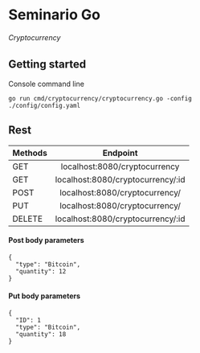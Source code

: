 # Seminario Go
###### Cryptocurrency

## Getting started

Console command line
```
go run cmd/cryptocurrency/cryptocurrency.go -config ./config/config.yaml
```

## Rest

| Methods       | Endpoint                          | 
| ------------- |:--------------------------------: |
| GET           | localhost:8080/cryptocurrency     |
| GET           | localhost:8080/cryptocurrency/:id |
| POST          | localhost:8080/cryptocurrency/    |
| PUT           | localhost:8080/cryptocurrency/    |
| DELETE        | localhost:8080/cryptocurrency/:id |

#### Post body parameters

```
{
  "type": "Bitcoin",
  "quantity": 12
}
```

#### Put body parameters

```
{
  "ID": 1
  "type": "Bitcoin",
  "quantity": 18
}
```
